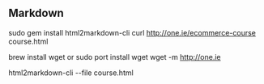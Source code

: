 Markdown
--------
sudo gem install html2markdown-cli
curl http://one.ie/ecommerce-course course.html

brew install wget or sudo port install wget
wget -m http://one.ie

html2markdown-cli --file course.html

